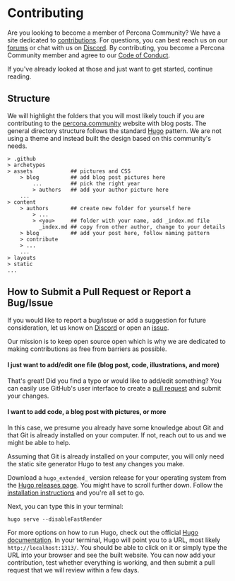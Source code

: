 # Contributing

Are you looking to become a member of Percona Community? We have a site dedicated to [contributions](https://percona.community/contribute). For questions, you can best reach us on our [forums](https://forums.percona.com) or chat with us on [Discord](http://per.co.na/discord). By contributing, you become a Percona Community member and agree to our [Code of Conduct](content/contribute/coc.md).

If you've already looked at those and just want to get started, continue reading.

## Structure

We will highlight the folders that you will most likely touch if you are contributing to the [percona.community](https://percona.community) website with blog posts. The general directory structure follows the standard [Hugo](https://gohugo.io/) pattern. We are not using a theme and instead built the design based on this community's needs.

```
> .github
> archetypes
> assets            ## pictures and CSS
    > blog          ## add blog post pictures here
        ...         ## pick the right year
        > authors   ## add your author picture here
    ...
> content
    > authors       ## create new folder for yourself here
        > ...
        > <you>     ## folder with your name, add _index.md file
          _index.md ## copy from other author, change to your details
    > blog          ## add your post here, follow naming pattern
    > contribute
    > ...
    ...
> layouts
> static
...
```

## How to Submit a Pull Request or Report a Bug/Issue

If you would like to report a bug/issue or add a suggestion for future consideration, let us know on [Discord](https://discord.gg/mQEyGPkNbR) or open an [issue](https://github.com/percona/community/issues).

Our mission is to keep open source open which is why we are dedicated to making contributions as free from barriers as possible.

#### I just want to add/edit one file (blog post, code, illustrations, and more)

That's great! Did you find a typo or would like to add/edit something? You can easily use GitHub's user interface to create a [pull request](https://docs.github.com/en/github/collaborating-with-issues-and-pull-requests/creating-a-pull-request) and submit your changes.

#### I want to add code, a blog post with pictures, or more

In this case, we presume you already have some knowledge about Git and that Git is already installed on your computer. If not, reach out to us and we might be able to help.

Assuming that Git is already installed on your computer, you will only need the static site generator Hugo to test any changes you make.

Download a `hugo_extended_` version release for your operating system from the [Hugo releases page](https://github.com/gohugoio/hugo/releases). You might have to scroll further down. Follow the [installation instructions](https://gohugo.io/getting-started/installing/) and you're all set to go.

Next, you can type this in your terminal:

```
hugo serve --disableFastRender
```

For more options on how to run Hugo, check out the official [Hugo documentation](https://gohugo.io/commands/hugo_server/). In your terminal, Hugo will point you to a URL, most likely `http://localhost:1313/`. You should be able to click on it or simply type the URL into your browser and see the built website. You can now add your contribution, test whether everything is working, and then submit a pull request that we will review within a few days.